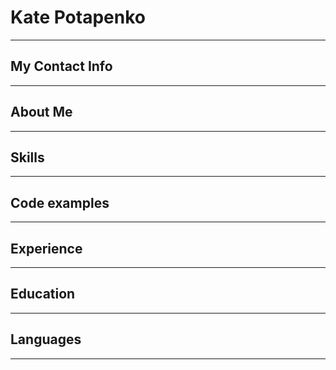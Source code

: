 # Kate Potapenko

************

## My Contact Info

************

## About Me

************

## Skills

************

## Code examples

************

## Experience

************

## Education

************

## Languages

************